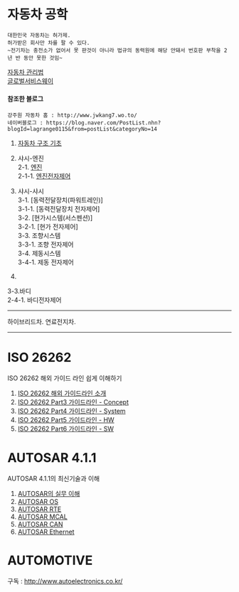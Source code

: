 # 자동차 공학

    대한민국 자동차는 허가제.
    허가받은 회사만 차를 팔 수 있다.
    ~전기차는 충전소가 없어서 못 판것이 아니라 법규의 동력원에 해당 안돼서 번호판 부착을 2년 반 동안 못한 것임~
[자동차 관리법](http://www.law.go.kr/lsInfoP.do?lsiSeq=211699&efYd=20191126#0000)    
[글로벌서비스웨이](https://gsw.hyundai.com/hmc/login.tiles)    
 
 #### 참조한 블로그 
 ```
 강주원 자동차 홈 : http://www.jwkang7.wo.to/
 네이버블로그 : https://blog.naver.com/PostList.nhn?blogId=lagrange0115&from=postList&categoryNo=14
 ```
 

 
 
1. [자동차 구조 기초](https://github.com/lkeonwoo94/Automotive-Engineering/blob/master/%EC%9E%90%EB%8F%99%EC%B0%A8%20%EA%B5%AC%EC%A1%B0%20%EC%9D%B4%EB%A1%A0/%EC%9E%90%EB%8F%99%EC%B0%A8%20%EA%B5%AC%EC%A1%B0%20%EA%B8%B0%EC%B4%88/README.md)

2. 샤시-엔진    
2-1. [엔진](https://github.com/lkeonwoo94/Automotive-Engineering/blob/master/%EC%9E%90%EB%8F%99%EC%B0%A8%20%EA%B5%AC%EC%A1%B0%20%EC%9D%B4%EB%A1%A0/%EC%83%A4%EC%8B%9C-%EC%97%94%EC%A7%84/README.md)    
2-1-1. [엔진전자제어](https://github.com/lkeonwoo94/Automotive-Engineering/blob/master/%EC%9E%90%EB%8F%99%EC%B0%A8%20%EA%B5%AC%EC%A1%B0%20%EC%9D%B4%EB%A1%A0/%EC%83%A4%EC%8B%9C-%EC%97%94%EC%A7%84/%EC%97%94%EC%A7%84%EC%A0%84%EC%9E%90%EC%A0%9C%EC%96%B4.md)

3. 샤시-샤시    
3-1. [동력전달장치(파워트레인)]    
3-1-1. [동력전달장치 전자제어]    
3-2. [현가시스템(서스펜션)]    
3-2-1. [현가 전자제어]    
3-3. 조향시스템    
3-3-1. 조향 전자제어    
3-4. 제동시스템    
3-4-1. 제동 전자제어    

4.    

3-3.바디    
2-4-1. 바디전자제어    

---



하이브리드차.
연료전지차.

---

# ISO 26262 

ISO 26262 해외 가이드 라인 쉽게 이해하기

1. [ISO 26262 해외 가이드라인 소개](http://www.autoelectronics.co.kr/article/articleView.asp?idx=1515)
2. [ISO 26262 Part3 가이드라인 - Concept](http://www.autoelectronics.co.kr/article/articleView.asp?idx=1515)
3. [ISO 26262 Part4 가이드라인 - System](http://www.autoelectronics.co.kr/article/articleView.asp?idx=1571)
4. [ISO 26262 Part5 가이드라인 - HW](http://www.autoelectronics.co.kr/article/articleView.asp?idx=1635)
5. [ISO 26262 Part6 가이드라인 - SW](http://www.autoelectronics.co.kr/article/articleView.asp?idx=1666)



# AUTOSAR 4.1.1

AUTOSAR 4.1.1의 최신기술과 이해

1. [AUTOSAR의 실무 이해](http://www.autoelectronics.co.kr/article/articleView.asp?idx=1157)
2. [AUTOSAR OS](http://www.autoelectronics.co.kr/article/articleView.asp?idx=1199)
3. [AUTOSAR RTE](http://www.autoelectronics.co.kr/article/articleView.asp?idx=1232)
4. [AUTOSAR MCAL](http://www.autoelectronics.co.kr/article/articleView.asp?idx=1270)
5. [AUTOSAR CAN](http://www.autoelectronics.co.kr/article/articleView.asp?idx=1315)
6. [AUTOSAR Ethernet](http://www.autoelectronics.co.kr/article/articleView.asp?idx=1377)

# AUTOMOTIVE 
구독 : http://www.autoelectronics.co.kr/




